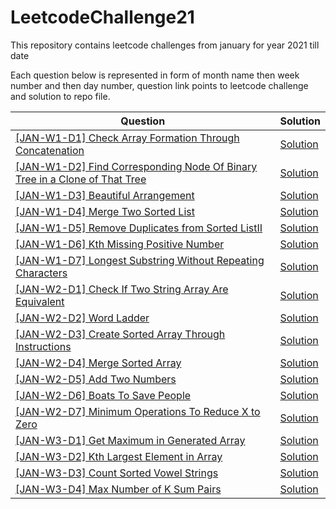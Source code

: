 # LeetcodeChallenge21

This repository contains leetcode challenges from january for year 2021 till date

Each question below is represented in form of month name then week number and then day number, question link points to leetcode challenge and solution to repo file.

|Question |Solution|
|---------|--------|
|[[JAN-W1-D1] Check Array Formation Through Concatenation](https://leetcode.com/explore/featured/card/january-leetcoding-challenge-2021/579/week-1-january-1st-january-7th/3589/)|[Solution](https://github.com/amrendrabagga/LeetcodeChallenge21/blob/master/src/main/java/january/week1/Day1_CheckArrayFormationThroughConcatenation.java)|
|[[JAN-W1-D2] Find Corresponding Node Of Binary Tree in a Clone of That Tree](https://leetcode.com/explore/challenge/card/january-leetcoding-challenge-2021/579/week-1-january-1st-january-7th/3590/)|[Solution](https://github.com/amrendrabagga/LeetcodeChallenge21/blob/master/src/main/java/january/week1/Day2_CorrespondingNodeOfBinaryTreeInCloneOfThatTree.java)|
|[[JAN-W1-D3] Beautiful Arrangement](https://leetcode.com/explore/challenge/card/january-leetcoding-challenge-2021/579/week-1-january-1st-january-7th/3591/)|[Solution](https://github.com/amrendrabagga/LeetcodeChallenge21/blob/master/src/main/java/january/week1/Day3_BeauifulArrangement.java)|
|[[JAN-W1-D4] Merge Two Sorted List](https://leetcode.com/explore/challenge/card/january-leetcoding-challenge-2021/579/week-1-january-1st-january-7th/3592/)|[Solution](https://github.com/amrendrabagga/LeetcodeChallenge21/blob/master/src/main/java/january/week1/Day4_MergeTwoSortedLists.java)|
|[[JAN-W1-D5] Remove Duplicates from Sorted ListII](https://leetcode.com/explore/challenge/card/january-leetcoding-challenge-2021/579/week-1-january-1st-january-7th/3593/)|[Solution](https://github.com/amrendrabagga/LeetcodeChallenge21/blob/master/src/main/java/january/week1/Day5_RemoveDuplicateFromSortedList2.java)|
|[[JAN-W1-D6] Kth Missing Positive Number](https://leetcode.com/explore/challenge/card/january-leetcoding-challenge-2021/579/week-1-january-1st-january-7th/3594/)|[Solution](https://github.com/amrendrabagga/LeetcodeChallenge21/blob/master/src/main/java/january/week1/Day6_KthMissingPositiveNumber.java)|
|[[JAN-W1-D7] Longest Substring Without Repeating Characters](https://leetcode.com/explore/challenge/card/january-leetcoding-challenge-2021/579/week-1-january-1st-january-7th/3595/)|[Solution](https://github.com/amrendrabagga/LeetcodeChallenge21/blob/master/src/main/java/january/week1/Day7_LongestSubstringWithoutRepeatingCharacters.java)|
|[[JAN-W2-D1] Check If Two String Array Are Equivalent](https://leetcode.com/explore/challenge/card/january-leetcoding-challenge-2021/580/week-2-january-8th-january-14th/3597/)|[Solution](https://github.com/amrendrabagga/LeetcodeChallenge21/blob/master/src/main/java/january/week2/Day1_CheckIfTwoStringArrayAreEquivalent.java)|
|[[JAN-W2-D2] Word Ladder](https://leetcode.com/explore/challenge/card/january-leetcoding-challenge-2021/580/week-2-january-8th-january-14th/3598/)|[Solution](https://github.com/amrendrabagga/LeetcodeChallenge21/blob/master/src/main/java/january/week2/Day2_WordLadder.java)|
|[[JAN-W2-D3] Create Sorted Array Through Instructions](https://leetcode.com/explore/challenge/card/january-leetcoding-challenge-2021/580/week-2-january-8th-january-14th/3599/)|[Solution](https://github.com/amrendrabagga/LeetcodeChallenge21/blob/master/src/main/java/january/week2/Day3_CreateSortedArrayThroughInstructions.java)|
|[[JAN-W2-D4] Merge Sorted Array](https://leetcode.com/explore/challenge/card/january-leetcoding-challenge-2021/580/week-2-january-8th-january-14th/3600/)|[Solution](https://github.com/amrendrabagga/LeetcodeChallenge21/blob/master/src/main/java/january/week2/Day4_MergeSortedArray.java)|
|[[JAN-W2-D5] Add Two Numbers](https://leetcode.com/explore/challenge/card/january-leetcoding-challenge-2021/580/week-2-january-8th-january-14th/3601/)|[Solution](https://github.com/amrendrabagga/LeetcodeChallenge21/blob/master/src/main/java/january/week2/Day5_AddTwoNumbers.java)|
|[[JAN-W2-D6] Boats To Save People](https://leetcode.com/explore/challenge/card/january-leetcoding-challenge-2021/580/week-2-january-8th-january-14th/3602/)|[Solution](https://github.com/amrendrabagga/LeetcodeChallenge21/blob/master/src/main/java/january/week2/Day6_BoatsToSavePeople.java)|
|[[JAN-W2-D7] Minimum Operations To Reduce X to Zero](https://leetcode.com/explore/challenge/card/january-leetcoding-challenge-2021/580/week-2-january-8th-january-14th/3603/)|[Solution](https://github.com/amrendrabagga/LeetcodeChallenge21/blob/master/src/main/java/january/week2/Day7_MinimumOperationsToReduceXToZero.java)|
|[[JAN-W3-D1] Get Maximum in Generated Array](https://leetcode.com/explore/challenge/card/january-leetcoding-challenge-2021/581/week-3-january-15th-january-21st/3605/)|[Solution](https://github.com/amrendrabagga/LeetcodeChallenge21/blob/master/src/main/java/january/week3/Day1_GetMaximumInGeneratedArray.java)|
|[[JAN-W3-D2] Kth Largest Element in Array](https://leetcode.com/explore/challenge/card/january-leetcoding-challenge-2021/581/week-3-january-15th-january-21st/3606/)|[Solution](https://github.com/amrendrabagga/LeetcodeChallenge21/blob/master/src/main/java/january/week3/Day2_KthLargestElementInArray.java)|
|[[JAN-W3-D3] Count Sorted Vowel Strings](https://leetcode.com/explore/challenge/card/january-leetcoding-challenge-2021/581/week-3-january-15th-january-21st/3607/)|[Solution](https://github.com/amrendrabagga/LeetcodeChallenge21/blob/master/src/main/java/january/week3/Day3_CountSortedVowelStrings.java)|
|[[JAN-W3-D4] Max Number of K Sum Pairs](https://leetcode.com/explore/challenge/card/january-leetcoding-challenge-2021/581/week-3-january-15th-january-21st/3608/)|[Solution](https://github.com/amrendrabagga/LeetcodeChallenge21/blob/master/src/main/java/january/week3/Day4_MaxNumberOfKSumPairs.java)|